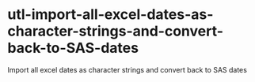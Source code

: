 # utl-import-all-excel-dates-as-character-strings-and-convert-back-to-SAS-dates
Import all excel dates as character strings and convert back to SAS dates
